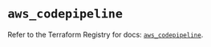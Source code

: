 # `aws_codepipeline`

Refer to the Terraform Registry for docs: [`aws_codepipeline`](https://registry.terraform.io/providers/hashicorp/aws/5.51.0/docs/resources/codepipeline).
